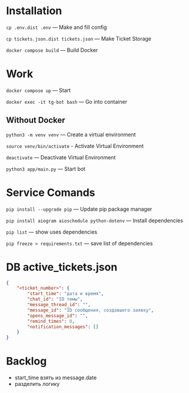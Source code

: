 # Installation

`cp .env.dist .env` — Make and fill config

`cp tickets.json.dist tickets.json` — Make Ticket Storage

`docker compose build` — Build Docker


# Work

`docker compose up` — Start

`docker exec -it tg-bot bash` — Go into container

## Without Docker

`python3 -m venv venv` — Create a virtual environment

`source venv/bin/activate` - Activate Virtual Environment

`deactivate` — Deactivate Virtual Environment

`python3 app/main.py` — Start bot

# Service Comands

`pip install --upgrade pip` — Update pip package manager

`pip install aiogram aioschedule python-dotenv` — Install dependencies

`pip list` — show uses dependencies

`pip freeze > requirements.txt` — save list of dependencies

# DB active_tickets.json
```json
{
    "<ticket_number>": {
        "start_time": "дата и время",
        "chat_id": "ID темы",
        "message_thread_id": "",
        "message_id": "ID сообщения, создавшего заявку",
        "opens_message_id": "",
        "remind_times": 0,
        "notification_messages": []
    }
}
```

# Backlog

- start_time взять из message.date
- разделить логику
